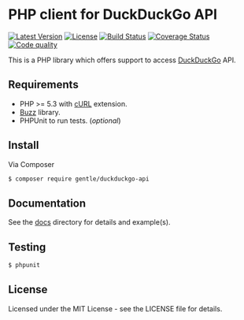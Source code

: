 # PHP client for DuckDuckGo API

[![Latest Version](https://img.shields.io/packagist/v/gentle/duckduckgo-api.svg?style=flat-square)](https://packagist.org/packages/gentle/duckduckgo-api)
[![License](https://img.shields.io/badge/license-MIT-blue.svg?style=flat-square)](https://github.com/gentlero/duckduckgo-api/blob/master/LICENSE)
[![Build Status](http://img.shields.io/travis/gentlero/duckduckgo-api/master.svg?style=flat-square)](https://travis-ci.org/gentlero/duckduckgo-api)
[![Coverage Status](https://img.shields.io/scrutinizer/coverage/g/gentlero/duckduckgo-api.svg?style=flat-square)](https://scrutinizer-ci.com/g/gentlero/duckduckgo-api/code-structure)
[![Code quality](http://img.shields.io/scrutinizer/g/gentlero/duckduckgo-api/develop.svg)](https://scrutinizer-ci.com/g/gentlero/duckduckgo-api/)

This is a PHP library which offers support to access [DuckDuckGo] API.

## Requirements

* PHP >= 5.3 with [cURL](http://php.net/manual/en/book.curl.php) extension.
* [Buzz](https://github.com/kriswallsmith/Buzz) library.
* PHPUnit to run tests. (_optional_)

## Install

Via Composer

``` bash
$ composer require gentle/duckduckgo-api
```

## Documentation

See the [docs] directory for details and example(s).

## Testing

``` bash
$ phpunit
```

## License

Licensed under the MIT License - see the LICENSE file for details.

[docs]: https://github.com/gentlero/duckduckgo-api/tree/develop/docs
[DuckDuckGo]: https://duckduckgo.com/

